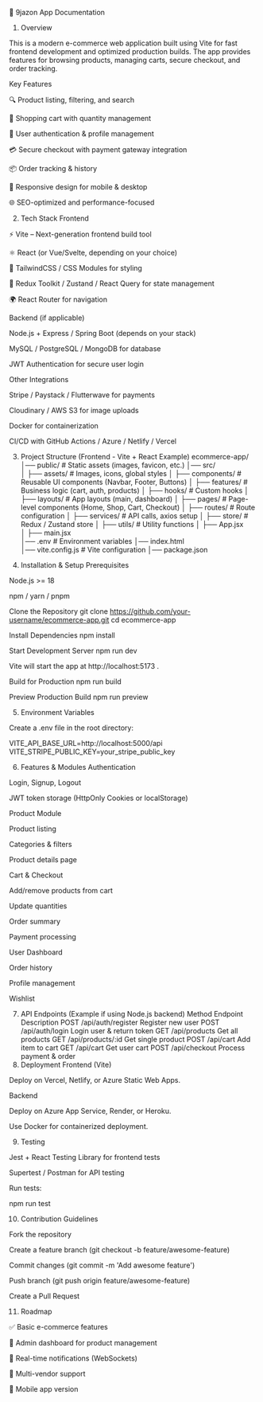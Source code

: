 📘 9jazon App Documentation
1. Overview

This is a modern e-commerce web application built using Vite for fast frontend development and optimized production builds. The app provides features for browsing products, managing carts, secure checkout, and order tracking.

Key Features

🔍 Product listing, filtering, and search

🛒 Shopping cart with quantity management

👤 User authentication & profile management

💳 Secure checkout with payment gateway integration

📦 Order tracking & history

📱 Responsive design for mobile & desktop

🌐 SEO-optimized and performance-focused

2. Tech Stack
Frontend

⚡ Vite – Next-generation frontend build tool

⚛️ React (or Vue/Svelte, depending on your choice)

🎨 TailwindCSS / CSS Modules for styling

📡 Redux Toolkit / Zustand / React Query for state management

🌍 React Router for navigation

Backend (if applicable)

Node.js + Express / Spring Boot (depends on your stack)

MySQL / PostgreSQL / MongoDB for database

JWT Authentication for secure user login

Other Integrations

Stripe / Paystack / Flutterwave for payments

Cloudinary / AWS S3 for image uploads

Docker for containerization

CI/CD with GitHub Actions / Azure / Netlify / Vercel

3. Project Structure (Frontend - Vite + React Example)
ecommerce-app/
│── public/              # Static assets (images, favicon, etc.)
│── src/                 
│   ├── assets/          # Images, icons, global styles
│   ├── components/      # Reusable UI components (Navbar, Footer, Buttons)
│   ├── features/        # Business logic (cart, auth, products)
│   ├── hooks/           # Custom hooks
│   ├── layouts/         # App layouts (main, dashboard)
│   ├── pages/           # Page-level components (Home, Shop, Cart, Checkout)
│   ├── routes/          # Route configuration
│   ├── services/        # API calls, axios setup
│   ├── store/           # Redux / Zustand store
│   ├── utils/           # Utility functions
│   ├── App.jsx          
│   ├── main.jsx         
│── .env                 # Environment variables
│── index.html           
│── vite.config.js       # Vite configuration
│── package.json

4. Installation & Setup
Prerequisites

Node.js >= 18

npm / yarn / pnpm

Clone the Repository
git clone https://github.com/your-username/ecommerce-app.git
cd ecommerce-app

Install Dependencies
npm install

Start Development Server
npm run dev


Vite will start the app at http://localhost:5173
.

Build for Production
npm run build

Preview Production Build
npm run preview

5. Environment Variables

Create a .env file in the root directory:

VITE_API_BASE_URL=http://localhost:5000/api
VITE_STRIPE_PUBLIC_KEY=your_stripe_public_key

6. Features & Modules
Authentication

Login, Signup, Logout

JWT token storage (HttpOnly Cookies or localStorage)

Product Module

Product listing

Categories & filters

Product details page

Cart & Checkout

Add/remove products from cart

Update quantities

Order summary

Payment processing

User Dashboard

Order history

Profile management

Wishlist

7. API Endpoints (Example if using Node.js backend)
Method	Endpoint	Description
POST	/api/auth/register	Register new user
POST	/api/auth/login	Login user & return token
GET	/api/products	Get all products
GET	/api/products/:id	Get single product
POST	/api/cart	Add item to cart
GET	/api/cart	Get user cart
POST	/api/checkout	Process payment & order
8. Deployment
Frontend (Vite)

Deploy on Vercel, Netlify, or Azure Static Web Apps.

Backend

Deploy on Azure App Service, Render, or Heroku.

Use Docker for containerized deployment.

9. Testing

Jest + React Testing Library for frontend tests

Supertest / Postman for API testing

Run tests:

npm run test

10. Contribution Guidelines

Fork the repository

Create a feature branch (git checkout -b feature/awesome-feature)

Commit changes (git commit -m 'Add awesome feature')

Push branch (git push origin feature/awesome-feature)

Create a Pull Request

11. Roadmap

✅ Basic e-commerce features

🚧 Admin dashboard for product management

🚧 Real-time notifications (WebSockets)

🚧 Multi-vendor support

🚧 Mobile app version
